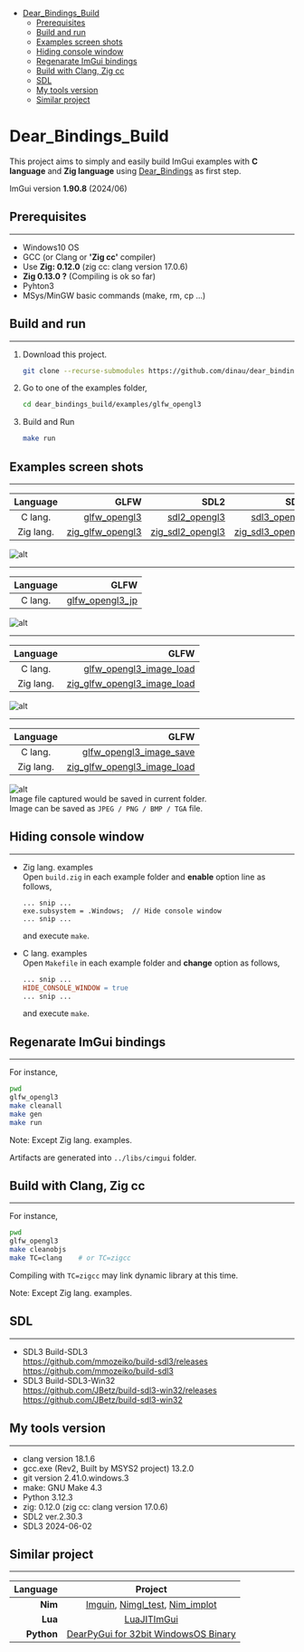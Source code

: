 <!-- START doctoc generated TOC please keep comment here to allow auto update -->
<!-- DON'T EDIT THIS SECTION, INSTEAD RE-RUN doctoc TO UPDATE -->

- [Dear_Bindings_Build](#dear_bindings_build)
  - [Prerequisites](#prerequisites)
  - [Build and run](#build-and-run)
  - [Examples screen shots](#examples-screen-shots)
  - [Hiding console window](#hiding-console-window)
  - [Regenarate ImGui bindings](#regenarate-imgui-bindings)
  - [Build with Clang, Zig cc](#build-with-clang-zig-cc)
  - [SDL](#sdl)
  - [My tools version](#my-tools-version)
  - [Similar project](#similar-project)

<!-- END doctoc generated TOC please keep comment here to allow auto update -->

# Dear_Bindings_Build

This project aims to simply and easily build ImGui examples with **C language** and **Zig language** using [Dear_Bindings](https://github.com/dearimgui/dear_bindings) as first step.

ImGui version **1.90.8** (2024/06)

## Prerequisites

---

- Windows10 OS
- GCC (or Clang or **'Zig cc'** compiler)
- Use **Zig: 0.12.0** (zig cc: clang version 17.0.6)
- **Zig 0.13.0 ?** (Compiling is ok so far)
- Pyhton3
- MSys/MinGW basic commands (make, rm, cp ...)

## Build and run

---

1. Download this project.

   ```sh
   git clone --recurse-submodules https://github.com/dinau/dear_bindings_build
   ```
1. Go to one of the examples folder,

   ```sh
   cd dear_bindings_build/examples/glfw_opengl3
   ```

1. Build and Run 

   ```sh
   make run                
   ```

## Examples screen shots 

---

| Language  |                                          GLFW |                                          SDL2 |                                          SDL3 |
|:---------:|----------------------------------------------:|----------------------------------------------:|----------------------------------------------:|
| C lang.   |         [glfw_opengl3](examples/glfw_opengl3) |         [sdl2_opengl3](examples/sdl2_opengl3) |         [sdl3_opengl3](examples/sdl3_opengl3) |
| Zig lang. | [zig_glfw_opengl3](examples/zig_glfw_opengl3) | [zig_sdl2_opengl3](examples/zig_sdl2_opengl3) | [zig_sdl3_opengl3](examples/zig_sdl3_opengl3) |


![alt](img/glfw_opengl3.png)


---

| Language |                                        GLFW |
|:--------:|--------------------------------------------:|
|  C lang. | [glfw_opengl3_jp](examples/glfw_opengl3_jp) |

![alt](img/glfw_opengl3_jp.png)


---

| Language  |                                                                GLFW |
|:---------:|--------------------------------------------------------------------:|
| C lang.   |         [glfw_opengl3_image_load](examples/glfw_opengl3_image_load) |
| Zig lang. | [zig_glfw_opengl3_image_load](examples/zig_glfw_opengl3_image_load) |

![alt](img/glfw_opengl3_image_load.png)


---

|  Language | GLFW                                                                |
|:---------:|--------------------------------------------------------------------:|
|  C lang.  | [glfw_opengl3_image_save](examples/glfw_opengl3_image_save)         |
| Zig lang. | [zig_glfw_opengl3_image_load](examples/zig_glfw_opengl3_image_load) |


![alt](img/glfw_opengl3_image_save.png)  
Image file captured would be saved in current folder.  
Image can be saved as `JPEG / PNG / BMP / TGA` file.

## Hiding console window

---

- Zig lang. examples  
Open `build.zig` in each example folder and **enable** option line as follows,

  ```zig
  ... snip ...
  exe.subsystem = .Windows;  // Hide console window
  ... snip ...
  ```

  and execute `make`.


- C lang. examples  
Open `Makefile` in each example folder and **change** option as follows,

  ```Makefile
  ... snip ...
  HIDE_CONSOLE_WINDOW = true
  ... snip ...
  ```

  and execute `make`.


## Regenarate ImGui bindings

---

For instance,

```sh
pwd 
glfw_opengl3
make cleanall
make gen
make run
```

Note: Except Zig lang. examples.

Artifacts are generated into `../libs/cimgui` folder.

## Build with Clang, Zig cc 

---

For instance,

```sh 
pwd 
glfw_opengl3
make cleanobjs   
make TC=clang    # or TC=zigcc
```

Compiling with `TC=zigcc` may link dynamic library at this time. 

Note: Except Zig lang. examples.


## SDL

---

- SDL3  Build-SDL3  
https://github.com/mmozeiko/build-sdl3/releases  
https://github.com/mmozeiko/build-sdl3
- SDL3 Build-SDL3-Win32  
https://github.com/JBetz/build-sdl3-win32/releases  
https://github.com/JBetz/build-sdl3-win32

## My tools version

---

- clang version 18.1.6
- gcc.exe (Rev2, Built by MSYS2 project) 13.2.0
- git version 2.41.0.windows.3
- make: GNU Make 4.3
- Python 3.12.3
- zig: 0.12.0 (zig cc: clang version 17.0.6)
- SDL2 ver.2.30.3
- SDL3 2024-06-02

## Similar project

---

| Language             | Project                                                                                                                                         |
| -------------------: | :----------------------------------------------------------------:                                                                              |
| **Nim**              | [Imguin](https://github.com/dinau/imguin), [Nimgl_test](https://github.com/dinau/nimgl_test), [Nim_implot](https://github.com/dinau/nim_implot) |
| **Lua**              | [LuaJITImGui](https://github.com/dinau/luajitimgui)                                                                                             |
| **Python**           | [DearPyGui for 32bit WindowsOS Binary](https://github.com/dinau/DearPyGui32/tree/win32)                                                         |

